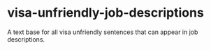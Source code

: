 # visa-unfriendly-job-descriptions
A text base for all visa unfriendly sentences that can appear in job descriptions.
